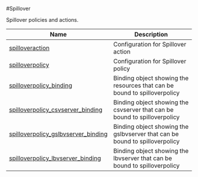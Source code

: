 #Spillover

Spillover policies and actions.


<table><thead><tr><th>Name</th><th>Description</th></tr></thead><tbody><tr><td><a href="../../../configuration/spillover/spilloveraction/spilloveraction">spilloveraction</a></td><td>Configuration for Spillover action</td><tr><tr><td><a href="../../../configuration/spillover/spilloverpolicy/spilloverpolicy">spilloverpolicy</a></td><td>Configuration for Spillover policy</td><tr><tr><td><a href="../../../configuration/spillover/spilloverpolicy_binding/spilloverpolicy_binding">spilloverpolicy_binding</a></td><td>Binding object showing the resources that can be bound to spilloverpolicy</td><tr><tr><td><a href="../../../configuration/spillover/spilloverpolicy_csvserver_binding/spilloverpolicy_csvserver_binding">spilloverpolicy_csvserver_binding</a></td><td>Binding object showing the csvserver that can be bound to spilloverpolicy</td><tr><tr><td><a href="../../../configuration/spillover/spilloverpolicy_gslbvserver_binding/spilloverpolicy_gslbvserver_binding">spilloverpolicy_gslbvserver_binding</a></td><td>Binding object showing the gslbvserver that can be bound to spilloverpolicy</td><tr><tr><td><a href="../../../configuration/spillover/spilloverpolicy_lbvserver_binding/spilloverpolicy_lbvserver_binding">spilloverpolicy_lbvserver_binding</a></td><td>Binding object showing the lbvserver that can be bound to spilloverpolicy</td><tr></tbody></table>
